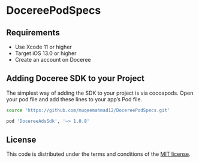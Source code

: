 # DocereePodSpecs

## Requirements
- Use Xcode 11 or higher
- Target iOS 13.0 or higher
- Create an account on Doceree

## Adding Doceree SDK to your Project
The simplest way of adding the SDK to your project is via cocoapods. Open your pod file and add these lines to your app’s Pod file. 
```sh
source 'https://github.com/muqeemahmad12/DocereePodSpecs.git'
```

```sh
pod 'DocereeAdsSdk', '~> 1.0.8'
```


## License
This code is distributed under the terms and conditions of the [MIT license](https://github.com/doceree/ios-sdk/blob/master/MIT%20License).
